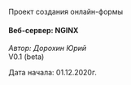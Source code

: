 <p>Проект создания онлайн-формы  </p>

<h4>Веб-сервер: NGINX</h4>

<p><em>Автор: Дорохин Юрий</em> <br />
V0.1 (beta)  </p>

<p>Дата начала: 01.12.2020г.  </p>